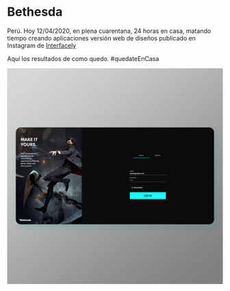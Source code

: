 # Bethesda

Perú. Hoy 12/04/2020, en plena cuarentana, 24 horas en casa, matando tiempo creando aplicaciones versión web de diseños publicado en Instagram de 
<a href="https://www.instagram.com/p/B-zfq9VgeQC/r">Interfacely</a>    

Aquí los resultados de como quedo.  #quedateEnCasa


<img src="https://raw.githubusercontent.com/breshman/Bethesda-Web/master/src/assets/img/bethesda-web.png"/>

